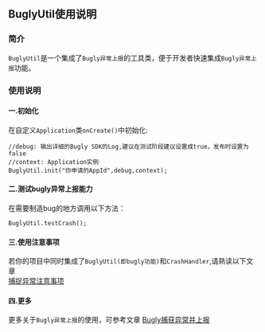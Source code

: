## BuglyUtil使用说明

### 简介
`BuglyUtil`是一个集成了`Bugly异常上报`的工具类，便于开发者快速集成`Bugly异常上报`功能。

### 使用说明
#### 一.初始化
在自定义`Application`类`onCreate()`中初始化:
```
//debug: 输出详细的Bugly SDK的Log,建议在测试阶段建议设置成true，发布时设置为false
//context: Application实例
BuglyUtil.init("你申请的AppId",debug,context);
```
#### 二.测试bugly异常上报能力
在需要制造bug的地方调用以下方法：
```
BuglyUtil.testCrash();
```
#### 三.使用注意事项
若你的项目中同时集成了`BuglyUtil(即bugly功能)`和`CrashHandler`,请熟读以下文章  
[捕捉异常注意事项](https://github.com/ShaoqiangPei/CrashPro/blob/master/read/%E6%8D%95%E6%8D%89%E5%BC%82%E5%B8%B8%E6%B3%A8%E6%84%8F%E4%BA%8B%E9%A1%B9.md)
#### 四.更多
更多关于`Bugly异常上报`的使用，可参考文章
[Bugly捕获异常并上报](https://www.jianshu.com/p/98ce4475736d)

